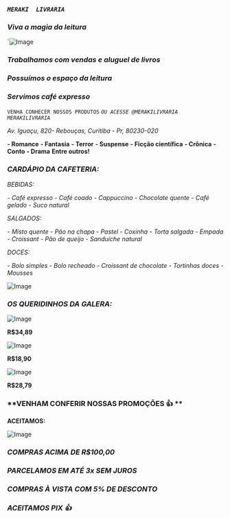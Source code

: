 



### *`MERAKI  LIVRARIA`*

### *Viva a magia da leitura*


`![Image](https://user-images.githubusercontent.com/115032426/193912673-28bef18e-f149-4a2e-b3e8-636183f40d3c.png)


### *Trabalhamos com vendas e aluguel de livros*
### *Possuímos o espaço da leitura*
### *Servimos café expresso*

`VENHA CONHECER NOSSOS PRODUTOS`
*`OU ACESSE @MERAKILIVRARIA MERAKILIVRARIA`*


*Av. Iguaçu, 820- Rebouças, Curitiba - Pr, 80230-020*

**- Romance**
**- Fantasia**
**- Terror**
**- Suspense**
**- Ficção científica** 
**- Crônica**
**- Conto**
**- Drama**
  **Entre outros!**







###  **_CARDÁPIO DA CAFETERIA:_**

_BEBIDAS:_

 _- Café expresso_
 _- Café coado_
 _- Cappuccino_
 _- Chocolate quente_
 _- Café gelado_
 _- Suco natural_

_SALGADOS:_

 _- Misto quente_
 _- Pão na chapa_
 _- Pastel_
 _- Coxinha_
 _- Torta salgada_
 _- Empada_
 _- Croissant_
 _- Pão de queijo_
 _- Sanduíche natural_

_DOCES:_

_- Bolo simples_
_- Bolo recheado_
_- Croissant de chocolate_
_- Tortinhas doces_
_- Mousses_ 






![Image](https://user-images.githubusercontent.com/116592288/200639614-9222ddd1-75bf-4e7d-947f-a3311ef86db9.png)
### _OS QUERIDINHOS DA GALERA:_




![Image](https://user-images.githubusercontent.com/116592288/200641448-09b8dc64-351c-4d11-9b3b-af6229a2b5f4.png)

**R$34,89** 




![Image](https://user-images.githubusercontent.com/116592288/200641745-aa19a916-0e81-4598-be7e-513a529e6129.png)

**R$18,90**




![Image](https://user-images.githubusercontent.com/116592288/200642106-89d20c78-1450-48d3-930d-747144ebf70b.png)

**R$28,79**

### **VENHAM CONFERIR NOSSAS PROMOÇÕES 👍 **

**ACEITAMOS:**


![Image](https://user-images.githubusercontent.com/116592288/204623284-b59309e9-7843-4b38-8601-d51bb742df4c.png)

### **_COMPRAS ACIMA DE R$100,00_**
### **_PARCELAMOS EM ATÉ 3x SEM JUROS_**
### **_COMPRAS À VISTA COM 5% DE DESCONTO_**
### **_ACEITAMOS PIX 👍_** 






















